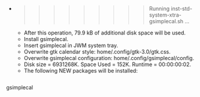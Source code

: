 * >>>>>>>>> Running inst-std-system-xtra-gsimplecal.sh ...
  * After this operation, 79.9 kB of additional disk space will be used.
  * Install gsimplecal.
  * Insert gsimplecal in JWM system tray.
  * Overwrite gtk calendar style: home/.config/gtk-3.0/gtk.css.
  * Overwrite gsimplecal configuration: home/.config/gsimplecal/config.
  * Disk size = 6931268K. Space Used = 152K. Runtime = 00:00:00:02.
  * The following NEW packages will be installed:
  ```bash
gsimplecal
  ```
